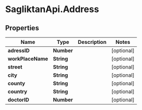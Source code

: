 # SagliktanApi.Address

## Properties

Name | Type | Description | Notes
------------ | ------------- | ------------- | -------------
**adressID** | **Number** |  | [optional] 
**workPlaceName** | **String** |  | [optional] 
**street** | **String** |  | [optional] 
**city** | **String** |  | [optional] 
**county** | **String** |  | [optional] 
**country** | **String** |  | [optional] 
**doctorID** | **Number** |  | [optional] 


